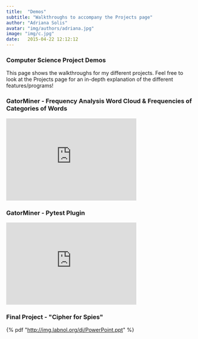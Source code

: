 ```yaml
---
title:  "Demos"
subtitle: "Walkthroughs to accompany the Projects page"
author: "Adriana Solis"
avatar: "img/authors/adriana.jpg"
image: "img/c.jpg"
date:   2015-04-22 12:12:12
---
```


### Computer Science Project Demos

This page shows the walkthroughs for my different projects. Feel free to look at the Projects page for an in-depth explanation of the different features/programs!

### GatorMiner - Frequency Analysis Word Cloud & Frequencies of Categories of Words

<style>
.responsive-wrap iframe{ max-width: 100%;}
</style>
<div class="responsive-wrap">
  <iframe src="https://allegheny0-my.sharepoint.com/personal/solisa_allegheny_edu/_layouts/15/Doc.aspx?sourcedoc={9b4c9fb6-a9db-4b38-9d93-6e9fc8d1b2c7}&amp;action=embedview&amp;wdAr=1.7777777777777777" width="350px" height="221px" frameborder="0">This is an embedded <a target="_blank" href="https://office.com">Microsoft Office</a> presentation, powered by <a target="_blank" href="https://office.com/webapps">Office</a>.</iframe>
</div>

### GatorMiner - Pytest Plugin

<style>
.responsive-wrap iframe{ max-width: 100%;}
</style>
<div class="responsive-wrap">
  <iframe src="https://allegheny0-my.sharepoint.com/personal/solisa_allegheny_edu/_layouts/15/Doc.aspx?sourcedoc={e6bd8c3c-6b85-4a52-995e-cc7335dc20c2}&amp;action=embedview&amp;wdAr=1.7777777777777777" width="350px" height="221px" frameborder="0">This is an embedded <a target="_blank" href="https://office.com">Microsoft Office</a> presentation, powered by <a target="_blank" href="https://office.com/webapps">Office</a>.</iframe>
</div>

### Final Project - "Cipher for Spies"

{% pdf "http://img.labnol.org/di/PowerPoint.ppt" %}
